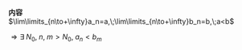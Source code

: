**内容**  
$\lim\limits_{n\to+\infty}a_n=a,\;\lim\limits_{n\to+\infty}b_n=b,\;a<b$  
  
$\Rightarrow\exists\;N_0,\;n,\;m>N_0,\;a_n<b_m$  
